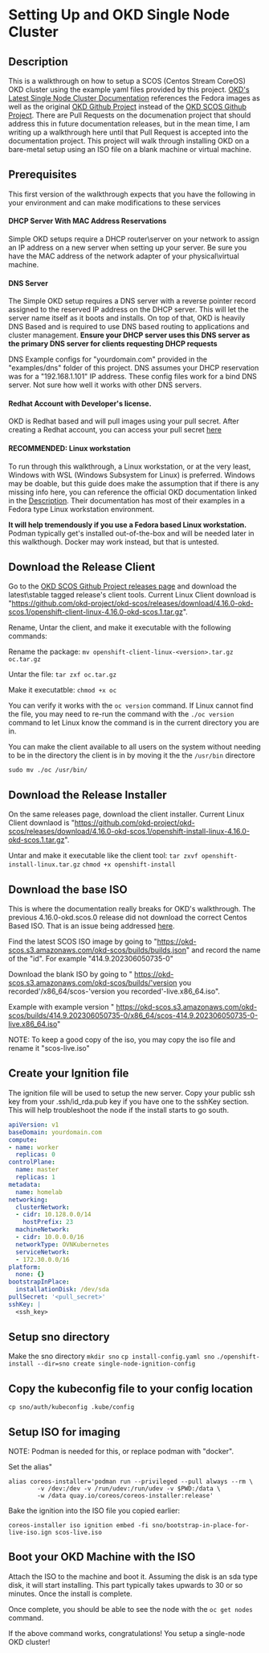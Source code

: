 # Setting Up and OKD Single Node Cluster

## <a name="description"></a> Description
This is a walkthrough on how to setup a SCOS (Centos Stream CoreOS) OKD cluster using the example yaml files provided by this project. 
[OKD's Latest Single Node Cluster Documentation](https://docs.okd.io/latest/installing/installing_sno/install-sno-installing-sno.html) references the Fedora images as well as the original [OKD Github Project](https://github.com/okd-project/okd) instead of the [OKD SCOS Github Project](https://github.com/okd-project/okd-scos). There are Pull Requests on the documenation project that should address this in future documentation releases, but in the mean time, I am writing up a walkthrough here until that Pull Request is accepted into the documentation project. This project will walk through installing OKD on a bare-metal setup using an ISO file on a blank machine or virtual machine.

## Prerequisites 
This first version of the walkthrough expects that you have the following in your environment and can make modifications to these services

#### DHCP Server With MAC Address Reservations
Simple OKD setups require a DHCP router\server on your network to assign an IP address on a new server when setting up your server. Be sure you have the MAC address of the network adapter of your physical\virtual machine.

#### DNS Server
The Simple OKD setup requires a DNS server with a reverse pointer record assigned to the reserved IP address on the DHCP server. This will let the server name itself as it boots and installs. On top of that, OKD is heavily DNS Based and is required to use DNS based routing to applications and cluster management. **Ensure your DHCP server uses this DNS server as the primary DNS server for clients requesting DHCP requests**

DNS Example configs for "yourdomain.com" provided in the "examples/dns" folder of this project. DNS assumes your DHCP reservation was for a "192.168.1.101" IP address. These config files work for a bind DNS server. Not sure how well it works with other DNS servers.

#### Redhat Account with Developer's license.
OKD is Redhat based and will pull images using your pull secret. After creating a Redhat account, you can access your pull secret [here](https://console.redhat.com/openshift/install/pull-secret)

#### RECOMMENDED: Linux workstation
To run through this walkthrough, a Linux workstation, or at the very least, Windows with WSL (Windows Subsystem for Linux) is preferred. Windows may be doable, but this guide does make the assumption that if there is any missing info here, you can reference the official OKD documentation linked in the [Description](#description). Their documentation has most of their examples in a Fedora type Linux workstation environment. 

**It will help tremendously if you use a Fedora based Linux workstation.** Podman typically get's installed out-of-the-box and will be needed later in this walkthough. Docker may work instead, but that is untested.

## Download the Release Client
Go to the [OKD SCOS Github Project releases page](https://github.com/okd-project/okd-scos/releases) and download the latest\stable tagged release's client tools. Current Linux Client download is "https://github.com/okd-project/okd-scos/releases/download/4.16.0-okd-scos.1/openshift-client-linux-4.16.0-okd-scos.1.tar.gz".

Rename, Untar the client, and make it executable with the following commands:

Rename the package:
```mv openshift-client-linux-<version>.tar.gz oc.tar.gz```

Untar the file:
```tar zxf oc.tar.gz```

Make it executatble:
```chmod +x oc```

You can verify it works with the ```oc version``` command. If Linux cannot find the file, you may need to re-run the command with the ```./oc version``` command to let Linux know the command is in the current directory you are in.

You can make the client available to all users on the system without needing to be in the directory the client is in by moving it the the ```/usr/bin``` directore
```
sudo mv ./oc /usr/bin/
```

## Download the Release Installer
On the same releases page, download the client installer. Current Linux Client downlaod is 
"https://github.com/okd-project/okd-scos/releases/download/4.16.0-okd-scos.1/openshift-install-linux-4.16.0-okd-scos.1.tar.gz".

Untar and make it executable like the client tool:
```tar zxvf openshift-install-linux.tar.gz```
```chmod +x openshift-install```

## Download the base ISO
This is where the documentation really breaks for OKD's walkthrough. The previous 4.16.0-okd.scos.0 release did not download the correct Centos Based ISO. That is an issue being addressed [here](https://github.com/okd-project/okd-scos/issues/11).

Find the latest SCOS ISO image by going to "https://okd-scos.s3.amazonaws.com/okd-scos/builds/builds.json" and record the name of the "id". For example "414.9.202306050735-0"

Download the blank ISO by going to " https://okd-scos.s3.amazonaws.com/okd-scos/builds/'version you recorded'/x86_64/scos-'version you recorded'-live.x86_64.iso". 

Example with example version " https://okd-scos.s3.amazonaws.com/okd-scos/builds/414.9.202306050735-0/x86_64/scos-414.9.202306050735-0-live.x86_64.iso"

NOTE: To keep a good copy of the iso, you may copy the iso file and rename it "scos-live.iso"

## Create your Ignition file
The ignition file will be used to setup the new server. Copy your public ssh key from your .ssh/id_rda.pub key if you have one to the sshKey section. This will help troubleshoot the node if the install starts to go south.

```yaml
apiVersion: v1
baseDomain: yourdomain.com 
compute:
- name: worker
  replicas: 0 
controlPlane:
  name: master
  replicas: 1 
metadata:
  name: homelab 
networking: 
  clusterNetwork:
  - cidr: 10.128.0.0/14
    hostPrefix: 23
  machineNetwork:
  - cidr: 10.0.0.0/16 
  networkType: OVNKubernetes
  serviceNetwork:
  - 172.30.0.0/16
platform:
  none: {}
bootstrapInPlace:
  installationDisk: /dev/sda
pullSecret: '<pull_secret>' 
sshKey: |
  <ssh_key> 
```

## Setup sno directory
Make the sno directory
```mkdir sno```
```cp install-config.yaml sno```
```./openshift-install --dir=sno create single-node-ignition-config```

## Copy the kubeconfig file to your config location
```
cp sno/auth/kubeconfig .kube/config
```

## Setup ISO for imaging
NOTE: Podman is needed for this, or replace podman with "docker".

Set the alias"
```
alias coreos-installer='podman run --privileged --pull always --rm \
        -v /dev:/dev -v /run/udev:/run/udev -v $PWD:/data \
        -w /data quay.io/coreos/coreos-installer:release' 
```
Bake the ignition into the ISO file you copied earlier:
```
coreos-installer iso ignition embed -fi sno/bootstrap-in-place-for-live-iso.ign scos-live.iso
```
## Boot your OKD Machine with the ISO
Attach the ISO to the machine and boot it. Assuming the disk is an sda type disk, it will start installing. This part typically takes upwards to 30 or so minutes. Once the install is complete.

Once complete, you should be able to see the node with the ```oc get nodes``` command.

If the above command works, congratulations! You setup a single-node OKD cluster!